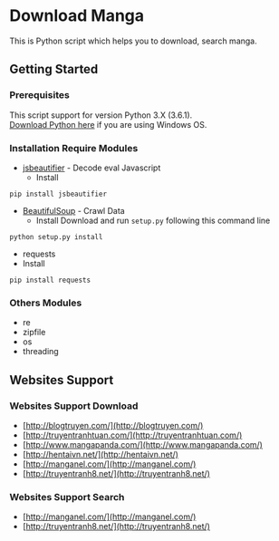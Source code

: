 # Download Manga
This is Python script which helps you to download, search manga.
## Getting Started
### Prerequisites
This script support for version Python 3.X (3.6.1).         
[Download Python here](https://www.python.org/downloads/) if you are using Windows OS.
### Installation Require Modules
* [jsbeautifier](https://github.com/beautify-web/js-beautify) - Decode eval Javascript
  * Install
```
pip install jsbeautifier
```
* [BeautifulSoup](https://www.crummy.com/software/BeautifulSoup/bs4/download/) - Crawl Data
  * Install
Download and run `setup.py` following this command line
```
python setup.py install
```
* requests
 * Install
```
pip install requests
```
### Others Modules
* re
* zipfile
* os
* threading
## Websites Support
### Websites Support Download
* [http://blogtruyen.com/](http://blogtruyen.com/)
* [http://truyentranhtuan.com/](http://truyentranhtuan.com/)
* [http://www.mangapanda.com/](http://www.mangapanda.com/)
* [http://hentaivn.net/](http://hentaivn.net/)
* [http://manganel.com/](http://manganel.com/)
* [http://truyentranh8.net/](http://truyentranh8.net/)
### Websites Support Search
* [http://manganel.com/](http://manganel.com/)
* [http://truyentranh8.net/](http://truyentranh8.net/)